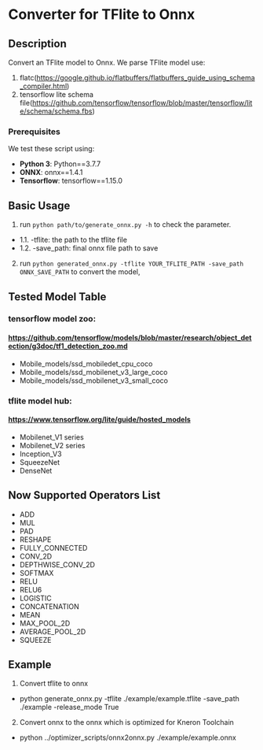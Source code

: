 # Converter for TFlite to Onnx

## Description

Convert an TFlite model to Onnx.
We parse TFlite model use:
1. flatc(https://google.github.io/flatbuffers/flatbuffers_guide_using_schema_compiler.html) 
2. tensorflow lite schema file(https://github.com/tensorflow/tensorflow/blob/master/tensorflow/lite/schema/schema.fbs)

### Prerequisites

We test these script using:
* **Python 3**:    Python==3.7.7
* **ONNX**:    onnx==1.4.1
* **Tensorflow**:    tensorflow==1.15.0

## Basic Usage

1. run `python path/to/generate_onnx.py -h` to check the parameter.
* 1.1. -tflite: the path to the tflite file
* 1.2. -save_path: final onnx file path to save
2. run `python generated_onnx.py -tflite YOUR_TFLITE_PATH -save_path ONNX_SAVE_PATH` to convert the model,

## Tested Model Table

### tensorflow model zoo:
#### https://github.com/tensorflow/models/blob/master/research/object_detection/g3doc/tf1_detection_zoo.md
* Mobile_models/ssd_mobiledet_cpu_coco
* Mobile_models/ssd_mobilenet_v3_large_coco
* Mobile_models/ssd_mobilenet_v3_small_coco

### tflite model hub:
#### https://www.tensorflow.org/lite/guide/hosted_models
* Mobilenet_V1 series
* Mobilenet_V2 series
* Inception_V3
* SqueezeNet
* DenseNet


## Now Supported Operators List
* ADD
* MUL
* PAD
* RESHAPE
* FULLY_CONNECTED
* CONV_2D
* DEPTHWISE_CONV_2D
* SOFTMAX
* RELU
* RELU6
* LOGISTIC
* CONCATENATION
* MEAN
* MAX_POOL_2D
* AVERAGE_POOL_2D
* SQUEEZE

## Example
1. Convert tflite to onnx 
* python generate_onnx.py -tflite ./example/example.tflite -save_path ./example -release_mode True
2. Convert onnx to the onnx which is optimized for Kneron Toolchain
* python ../optimizer_scripts/onnx2onnx.py ./example/example.onnx